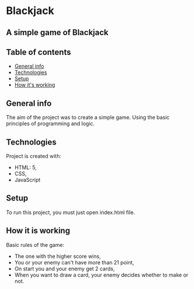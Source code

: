 # Blackjack
## A simple game of Blackjack

## Table of contents
* [General info](#general-info)
* [Technologies](#technologies)
* [Setup](#setup)
* [How it's working](#working)


## General info
The aim of the project was to create a simple game. Using the basic principles of programming and logic.


## Technologies
Project is created with:
* HTML: 5,
* CSS,
* JavaScript

## Setup
To run this project, you must just open index.html file. 

## How it is working

Basic rules of the game:
* The one with the higher score wins,
* You or your enemy can't have more than 21 point,
* On start you and your enemy get 2 cards,
* When you want to draw a card, your enemy decides whether to make or not.